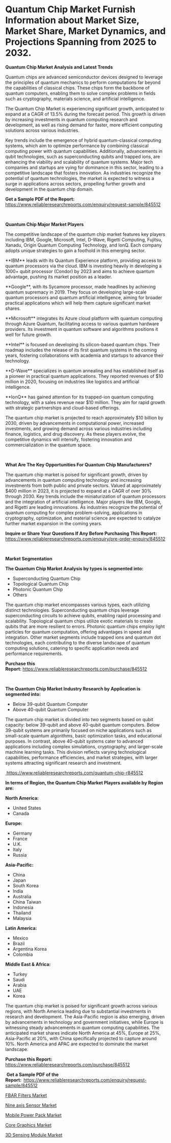 <p><h1>Quantum Chip Market Furnish Information about Market Size, Market Share, Market Dynamics, and Projections Spanning from 2025 to 2032.</h1></p><p><strong>Quantum Chip Market Analysis and Latest Trends</strong></p>
<p><p>Quantum chips are advanced semiconductor devices designed to leverage the principles of quantum mechanics to perform computations far beyond the capabilities of classical chips. These chips form the backbone of quantum computers, enabling them to solve complex problems in fields such as cryptography, materials science, and artificial intelligence.</p><p>The Quantum Chip Market is experiencing significant growth, anticipated to expand at a CAGR of 13.5% during the forecast period. This growth is driven by increasing investments in quantum computing research and development, as well as rising demand for faster, more efficient computing solutions across various industries. </p><p>Key trends include the emergence of hybrid quantum-classical computing systems, which aim to optimize performance by combining classical computing power with quantum capabilities. Additionally, advancements in qubit technologies, such as superconducting qubits and trapped ions, are enhancing the viability and scalability of quantum systems. Major tech companies and startups are vying for dominance in this sector, leading to a competitive landscape that fosters innovation. As industries recognize the potential of quantum technologies, the market is expected to witness a surge in applications across sectors, propelling further growth and development in the quantum chip domain.</p></p>
<p><strong>Get a Sample PDF of the Report:&nbsp;</strong> <a href="https://www.reliableresearchreports.com/enquiry/request-sample/845512?utm_campaign=32&utm_medium=2&utm_source=Github&utm_content=ia&utm_term=11022025&utm_id=quantum-chip">https://www.reliableresearchreports.com/enquiry/request-sample/845512</a></p>
<p>&nbsp;</p>
<p><strong>Quantum Chip Major Market Players</strong></p>
<p><p>The competitive landscape of the quantum chip market features key players including IBM, Google, Microsoft, Intel, D-Wave, Rigetti Computing, Fujitsu, Xanadu, Origin Quantum Computing Technology, and IonQ. Each company adopts unique strategies to gain a foothold in this emerging sector.</p><p>**IBM** leads with its Quantum Experience platform, providing access to quantum processors via the cloud. IBM is investing heavily in developing a 1000+ qubit processor (Condor) by 2023 and aims to achieve quantum advantage, pushing its market position as a leader.</p><p>**Google**, with its Sycamore processor, made headlines by achieving quantum supremacy in 2019. They focus on developing large-scale quantum processors and quantum artificial intelligence, aiming for broader practical applications which will help them capture significant market shares.</p><p>**Microsoft** integrates its Azure cloud platform with quantum computing through Azure Quantum, facilitating access to various quantum hardware providers. Its investment in quantum software and algorithms positions it well for future growth.</p><p>**Intel** is focused on developing its silicon-based quantum chips. Their roadmap includes the release of its first quantum systems in the coming years, fostering collaborations with academia and startups to advance their technology.</p><p>**D-Wave** specializes in quantum annealing and has established itself as a pioneer in practical quantum applications. They reported revenues of $10 million in 2020, focusing on industries like logistics and artificial intelligence.</p><p>**IonQ** has gained attention for its trapped-ion quantum computing technology, with a sales revenue near $10 million. They aim for rapid growth with strategic partnerships and cloud-based offerings.</p><p>The quantum chip market is projected to reach approximately $10 billion by 2030, driven by advancements in computational power, increased investments, and growing demand across various industries including finance, logistics, and drug discovery. As these players evolve, the competitive dynamics will intensify, fostering innovation and commercialization in the quantum space.</p></p>
<p>&nbsp;</p>
<p><strong>What Are The Key Opportunities For Quantum Chip Manufacturers?</strong></p>
<p><p>The quantum chip market is poised for significant growth, driven by advancements in quantum computing technology and increasing investments from both public and private sectors. Valued at approximately $400 million in 2023, it is projected to expand at a CAGR of over 30% through 2030. Key trends include the miniaturization of quantum processors and the integration of artificial intelligence. Major players like IBM, Google, and Rigetti are leading innovations. As industries recognize the potential of quantum computing for complex problem-solving, applications in cryptography, optimization, and material science are expected to catalyze further market expansion in the coming years.</p></p>
<p><strong>Inquire or Share Your Questions If Any Before Purchasing This Report:</strong> <a href="https://www.reliableresearchreports.com/enquiry/pre-order-enquiry/845512?utm_campaign=32&utm_medium=2&utm_source=Github&utm_content=ia&utm_term=11022025&utm_id=quantum-chip">https://www.reliableresearchreports.com/enquiry/pre-order-enquiry/845512</a></p>
<p>&nbsp;</p>
<p><strong>Market Segmentation</strong></p>
<p><strong>The Quantum Chip Market Analysis by types is segmented into:</strong></p>
<p><ul><li>Superconducting Quantum Chip</li><li>Topological Quantum Chip</li><li>Photonic Quantum Chip</li><li>Others</li></ul></p>
<p><p>The quantum chip market encompasses various types, each utilizing distinct technologies. Superconducting quantum chips leverage superconducting circuits to achieve qubits, enabling rapid processing and scalability. Topological quantum chips utilize exotic materials to create qubits that are more resilient to errors. Photonic quantum chips employ light particles for quantum computation, offering advantages in speed and integration. Other market segments include trapped ions and quantum dot technologies, each contributing to the diverse landscape of quantum computing solutions, catering to specific application needs and performance requirements.</p></p>
<p><strong>Purchase this Report:&nbsp;</strong><a href="https://www.reliableresearchreports.com/purchase/845512?utm_campaign=32&utm_medium=2&utm_source=Github&utm_content=ia&utm_term=11022025&utm_id=quantum-chip">https://www.reliableresearchreports.com/purchase/845512</a></p>
<p>&nbsp;</p>
<p><strong>The Quantum Chip Market Industry Research by Application is segmented into:</strong></p>
<p><ul><li>Below 39-qubit Quantum Computer</li><li>Above 40-qubit Quantum Computer</li></ul></p>
<p><p>The quantum chip market is divided into two segments based on qubit capacity: below 39-qubit and above 40-qubit quantum computers. Below 39-qubit systems are primarily focused on niche applications such as small-scale quantum algorithms, basic optimization tasks, and educational purposes. In contrast, above 40-qubit systems cater to advanced applications including complex simulations, cryptography, and larger-scale machine learning tasks. This division reflects varying technological capabilities, performance efficiencies, and market strategies, with larger systems attracting significant research and investment.</p></p>
<p><a href="https://www.reliableresearchreports.com/quantum-chip-r845512?utm_campaign=32&utm_medium=2&utm_source=Github&utm_content=ia&utm_term=11022025&utm_id=quantum-chip">&nbsp;https://www.reliableresearchreports.com/quantum-chip-r845512</a></p>
<p><strong>In terms of Region, the Quantum Chip Market Players available by Region are:</strong></p>
<p>
    <p> <strong> North America: </strong>
        <ul>
            <li>United States</li>
            <li>Canada</li>
        </ul>
        </p> 
    <p> <strong> Europe: </strong>
        <ul>
            <li>Germany</li>
            <li>France</li>
            <li>U.K.</li>
            <li>Italy</li>
            <li>Russia</li>
        </ul>
        </p> 
    <p> <strong> Asia-Pacific: </strong>
        <ul>
            <li>China</li>
            <li>Japan</li>
            <li>South Korea</li>
            <li>India</li>
            <li>Australia</li>
            <li>China Taiwan</li>
            <li>Indonesia</li>
            <li>Thailand</li>
            <li>Malaysia</li>
        </ul>
        </p> 
    <p> <strong> Latin America: </strong>
        <ul>
            <li>Mexico</li>
            <li>Brazil</li>
            <li>Argentina Korea</li>
            <li>Colombia</li>
        </ul>
        </p> 
    <p> <strong> Middle East & Africa: </strong>
        <ul>
            <li>Turkey</li>
            <li>Saudi</li>
            <li>Arabia</li>
            <li>UAE</li>
            <li>Korea</li>
        </ul>
    </p>
    </p>
<p><p>The quantum chip market is poised for significant growth across various regions, with North America leading due to substantial investments in research and development. The Asia-Pacific region is also emerging, driven by advancements in technology and government initiatives, while Europe is witnessing steady advancements in quantum computing capabilities. The anticipated market shares indicate North America at 45%, Europe at 25%, Asia-Pacific at 20%, with China specifically projected to capture around 10%. North America and APAC are expected to dominate the market landscape.</p></p>
<p><strong>Purchase this Report: </strong><a href="https://www.reliableresearchreports.com/purchase/845512?utm_campaign=32&utm_medium=2&utm_source=Github&utm_content=ia&utm_term=11022025&utm_id=quantum-chip">https://www.reliableresearchreports.com/purchase/845512</a></p>
<p>&nbsp;<strong>Get a Sample PDF of the Report:&nbsp;&nbsp;</strong><a href="https://www.reliableresearchreports.com/enquiry/request-sample/845512?utm_campaign=32&utm_medium=2&utm_source=Github&utm_content=ia&utm_term=11022025&utm_id=quantum-chip">https://www.reliableresearchreports.com/enquiry/request-sample/845512</a></p>
<p><strong></strong></p>
<p><p><a href="https://github.com/balapopepi/Market-Research-Report-List-1/blob/main/fbar-filters-market.md?utm_campaign=32&utm_medium=2&utm_source=Github&utm_content=ia&utm_term=11022025&utm_id=quantum-chip">FBAR Filters Market</a></p><p><a href="https://github.com/akrachveslov/Market-Research-Report-List-1/blob/main/nine-axis-sensor-market.md?utm_campaign=32&utm_medium=2&utm_source=Github&utm_content=ia&utm_term=11022025&utm_id=quantum-chip">Nine axis Sensor Market</a></p><p><a href="https://github.com/pimanoruman/Market-Research-Report-List-1/blob/main/mobile-power-pack-market.md?utm_campaign=32&utm_medium=2&utm_source=Github&utm_content=ia&utm_term=11022025&utm_id=quantum-chip">Mobile Power Pack Market</a></p><p><a href="https://github.com/tashipmhuiri/Market-Research-Report-List-1/blob/main/core-graphics-market.md?utm_campaign=32&utm_medium=2&utm_source=Github&utm_content=ia&utm_term=11022025&utm_id=quantum-chip">Core Graphics Market</a></p><p><a href="https://github.com/adyawafurber1/Market-Research-Report-List-1/blob/main/3d-sensing-module-market.md?utm_campaign=32&utm_medium=2&utm_source=Github&utm_content=ia&utm_term=11022025&utm_id=quantum-chip">3D Sensing Module Market</a></p></p>